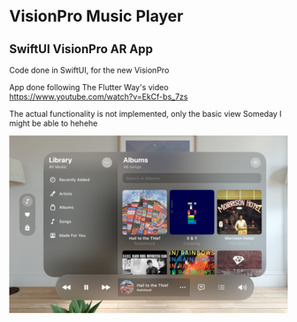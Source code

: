 # VisionPro Music Player

## SwiftUI VisionPro AR App
Code done in SwiftUI, for the new VisionPro

App done following The Flutter Way's video
https://www.youtube.com/watch?v=EkCf-bs_7zs

The actual functionality is not implemented, only the basic view
Someday I might be able to hehehe


![Screenshot](screenshots/home.png)
